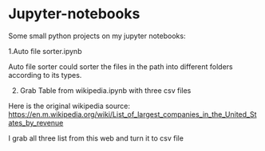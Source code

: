 # Jupyter-notebooks

Some small python projects on my jupyter notebooks:

1.Auto file sorter.ipynb

Auto file sorter could sorter the files in the path into different folders according to its types.


2. Grab Table from wikipedia.ipynb with three csv files

Here is the original wikipedia source: https://en.m.wikipedia.org/wiki/List_of_largest_companies_in_the_United_States_by_revenue

I grab all three list from this web and turn it to csv file
